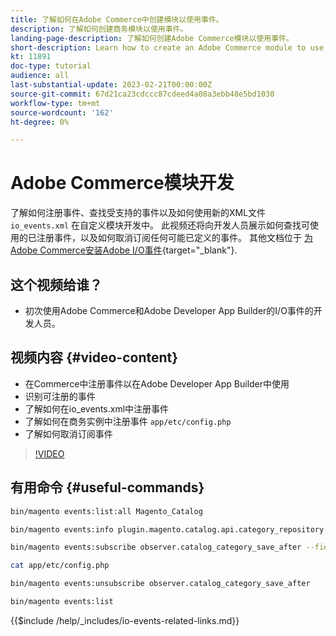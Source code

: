 ```yaml
---
title: 了解如何在Adobe Commerce中创建模块以使用事件。
description: 了解如何创建商务模块以使用事件。
landing-page-description: 了解如何创建Adobe Commerce模块以使用事件。
short-description: Learn how to create an Adobe Commerce module to use events.
kt: 11891
doc-type: tutorial
audience: all
last-substantial-update: 2023-02-21T00:00:00Z
source-git-commit: 67d21ca23cdccc87cdeed4a08a3ebb48e5bd1030
workflow-type: tm+mt
source-wordcount: '162'
ht-degree: 0%

---
```



# Adobe Commerce模块开发

了解如何注册事件、查找受支持的事件以及如何使用新的XML文件 `io_events.xml` 在自定义模块开发中。 此视频还将向开发人员展示如何查找可使用的已注册事件，以及如何取消订阅任何可能已定义的事件。 其他文档位于 [为Adobe Commerce安装Adobe I/O事件](https://developer.adobe.com/commerce/events/get-started/installation/){target="_blank"}.

## 这个视频给谁？

* 初次使用Adobe Commerce和Adobe Developer App Builder的I/O事件的开发人员。

## 视频内容 {#video-content}

* 在Commerce中注册事件以在Adobe Developer App Builder中使用
* 识别可注册的事件
* 了解如何在io_events.xml中注册事件
* 了解如何在商务实例中注册事件 `app/etc/config.php`
* 了解如何取消订阅事件

>[!VIDEO](https://video.tv.adobe.com/v/3415802)

## 有用命令 {#useful-commands}

```bash
bin/magento events:list:all Magento_Catalog

bin/magento events:info plugin.magento.catalog.api.category_repository.save

bin/magento events:subscribe observer.catalog_category_save_after --fields=entity_id --fields=parent_id

cat app/etc/config.php

bin/magento events:unsubscribe observer.catalog_category_save_after

bin/magento events:list
```

{{$include /help/_includes/io-events-related-links.md}}
